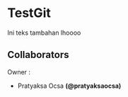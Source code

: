 # TestGit

Ini teks tambahan lhoooo

## Collaborators

Owner :
  - Pratyaksa Ocsa __(@pratyaksaocsa)__